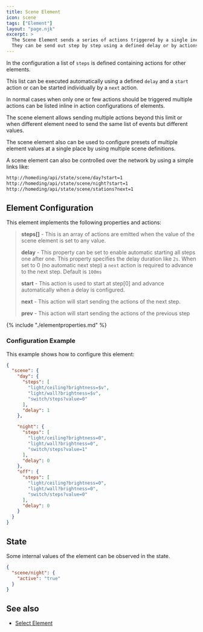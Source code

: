 ```yaml
---
title: Scene Element
icon: scene
tags: ["Element"]
layout: "page.njk"
excerpt: >
  The Scene Element sends a series of actions triggered by a single incoming action.
  They can be send out step by step using a defined delay or by actions.
---
```


In the configuration a list of `steps` is defined containing actions for other elements.

This list can be executed automatically using a defined `delay` and a `start` action
or can be started individually by a `next` action.

In normal cases when only one or few actions should be triggered multiple actions can be listed inline
in action configurations of elements.

The scene element allows sending multiple actions beyond this limit or when different element
need to send the same list of events but different values.

The scene element also can be used to configure presets of multiple element values
at a single place by using multiple scene definitions.

A scene element can also be controlled over the network by using a simple links like:

``` txt
http://homeding/api/state/scene/day?start=1
http://homeding/api/state/scene/night?start=1
http://homeding/api/state/scene/stations?next=1
```

## Element Configuration

<object data="/element.svg?scene" type="image/svg+xml"></object>

This element implements the following properties and actions:

> **steps[]** - This is an array of actions are emitted
> when the value of the scene element is set to any value.
>
> **delay** - This property can be set to enable automatic starting all steps one after one.
> This property specifies the delay duration like `2s`.
> When set to 0 (no automatic next step) a `next` action is required to advance to the next step. Default is `100ms`
>
> **start** - This action is used to start at step[0] and advance automatically when a delay is configured.
>
> **next** - This action will start sending the actions of the next step.
>
> **prev** - This action will start sending the actions of the previous step

{% include "./elementproperties.md" %}


### Configuration Example

This example shows how to configure this element:

``` json
{
  "scene": {
    "day": {
      "steps": [
        "light/ceiling?brightness=$v",
        "light/wall?brightness=$v",
        "switch/steps?value=0"
      ],
      "delay": 1
    },

    "night": {
      "steps": [
        "light/ceiling?brightness=0",
        "light/wall?brightness=0",
        "switch/steps?value=1"
      ],
      "delay": 0
    },
    "off": {
      "steps": [
        "light/ceiling?brightness=0",
        "light/wall?brightness=0",
        "switch/steps?value=0"
      ],
      "delay": 0
    }
  }
}
```

## State

Some internal values of the element can be observed in the state.

``` json
{
  "scene/night": {
    "active": "true"
  }
}
```

## See also

* [Select Element](/elements/select.md)
